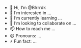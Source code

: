 - 👋 Hi, I’m @Blrrrdk
- 👀 I’m interested in ...
- 🌱 I’m currently learning ...
- 💞️ I’m looking to collaborate on ...
- 📫 How to reach me ...
- 😄 Pronouns: ...
- ⚡ Fun fact: ...

<!---
Blrrrdk/Blrrrdk is a ✨ special ✨ repository because its `README.md` (this file) appears on your GitHub profile.
You can click the Preview link to take a look at your changes.
--->

